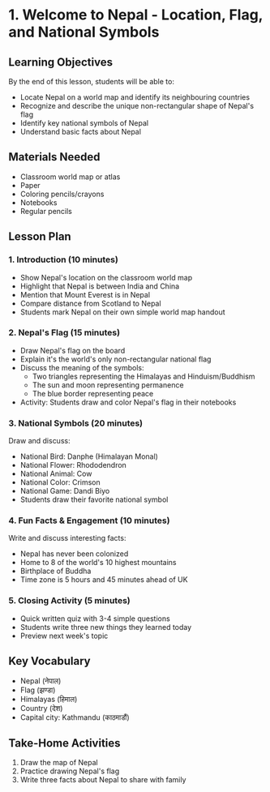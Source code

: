 # 1. Welcome to Nepal - Location, Flag, and National Symbols

## Learning Objectives

By the end of this lesson, students will be able to:

- Locate Nepal on a world map and identify its neighbouring countries
- Recognize and describe the unique non-rectangular shape of Nepal's flag
- Identify key national symbols of Nepal
- Understand basic facts about Nepal

## Materials Needed

- Classroom world map or atlas
- Paper
- Coloring pencils/crayons
- Notebooks
- Regular pencils

## Lesson Plan

### 1. Introduction (10 minutes)

- Show Nepal's location on the classroom world map
- Highlight that Nepal is between India and China
- Mention that Mount Everest is in Nepal
- Compare distance from Scotland to Nepal
- Students mark Nepal on their own simple world map handout

### 2. Nepal's Flag (15 minutes)

- Draw Nepal's flag on the board
- Explain it's the world's only non-rectangular national flag
- Discuss the meaning of the symbols:
    - Two triangles representing the Himalayas and Hinduism/Buddhism
    - The sun and moon representing permanence
    - The blue border representing peace
- Activity: Students draw and color Nepal's flag in their notebooks

### 3. National Symbols (20 minutes)

Draw and discuss:

- National Bird: Danphe (Himalayan Monal)
- National Flower: Rhododendron
- National Animal: Cow
- National Color: Crimson
- National Game: Dandi Biyo
- Students draw their favorite national symbol

### 4. Fun Facts & Engagement (10 minutes)

Write and discuss interesting facts:

- Nepal has never been colonized
- Home to 8 of the world's 10 highest mountains
- Birthplace of Buddha
- Time zone is 5 hours and 45 minutes ahead of UK

### 5. Closing Activity (5 minutes)

- Quick written quiz with 3-4 simple questions
- Students write three new things they learned today
- Preview next week's topic

## Key Vocabulary

- Nepal (नेपाल)
- Flag (झण्डा)
- Himalayas (हिमाल)
- Country (देश)
- Capital city: Kathmandu (काठमाडौं)

## Take-Home Activities

1. Draw the map of Nepal
2. Practice drawing Nepal's flag
3. Write three facts about Nepal to share with family